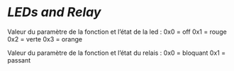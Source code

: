 # _LEDs and Relay_

Valeur du paramètre de la fonction et l’état de la led :
0x0 = off
0x1 = rouge
0x2 = verte
0x3 = orange

Valeur du paramètre de la fonction et l’état du relais :
0x0 = bloquant
0x1 = passant
